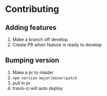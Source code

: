 # Contributing

## Adding features
1. Make a branch off develop
2. Create PR when feature is ready to develop


## Bumping version
1. Make a pr to master
2. `npm version major|minor|patch`
3. pull in pr
4. travis-ci will auto deploy
